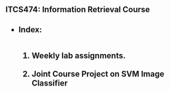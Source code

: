 <h2>ITCS474: Information Retrieval Course<h2>

<ul>
	<li>Index:</li>
	<ol>
		&emsp;<li>Weekly lab assignments.</li>
		&emsp;<li>Joint Course Project on SVM Image Classifier</li>
	</ol>
</ul>
	
